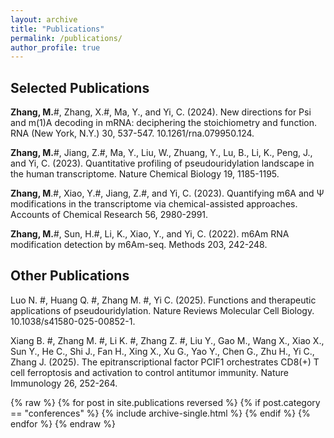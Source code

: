 ```yaml
---
layout: archive
title: "Publications"
permalink: /publications/
author_profile: true
---
```


## Selected Publications

**Zhang, M.**#, Zhang, X.#, Ma, Y., and Yi, C. (2024). New directions for Psi and m(1)A decoding in mRNA: deciphering the stoichiometry and function. RNA (New York, N.Y.) 30, 537-547. 10.1261/rna.079950.124.

**Zhang, M.**#, Jiang, Z.#, Ma, Y., Liu, W., Zhuang, Y., Lu, B., Li, K., Peng, J., and Yi, C. (2023). Quantitative profiling of pseudouridylation landscape in the human transcriptome. Nature Chemical Biology 19, 1185-1195.

**Zhang, M**.#, Xiao, Y.#, Jiang, Z.#, and Yi, C. (2023). Quantifying m6A and Ψ modifications in the transcriptome via chemical-assisted approaches. Accounts of Chemical Research 56, 2980-2991.

**Zhang, M.**#, Sun, H.#, Li, K., Xiao, Y., and Yi, C. (2022). m6Am RNA modification detection by m6Am-seq. Methods 203, 242-248.

## Other Publications

Luo N. #, Huang Q. #, Zhang M. #, Yi C. (2025). Functions and therapeutic applications of pseudouridylation. Nature Reviews Molecular Cell Biology. 10.1038/s41580-025-00852-1.

Xiang B. #, Zhang M. #, Li K. #, Zhang Z. #, Liu Y., Gao M., Wang X., Xiao X., Sun Y., He C., Shi J., Fan H., Xing X., Xu G., Yao Y., Chen G., Zhu H., Yi C., Zhang J. (2025). The epitranscriptional factor PCIF1 orchestrates CD8(+) T cell ferroptosis and activation to control antitumor immunity. Nature Immunology 26, 252-264.



{% raw %}
{% for post in site.publications reversed %}
  {% if post.category == "conferences" %}
    {% include archive-single.html %}
  {% endif %}
{% endfor %}
{% endraw %}
